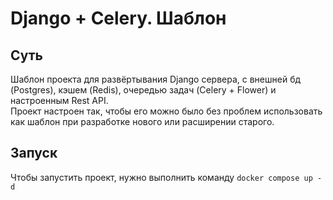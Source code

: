 # Django + Celery. Шаблон

## Суть

Шаблон проекта для развёртывания Django сервера, с внешней бд (Postgres), кэшем (Redis), очередью задач (Celery +
Flower) и настроенным Rest API. <br>
Проект настроен так, чтобы его можно было без проблем использовать как шаблон при разработке нового или расширении
старого.

## Запуск

Чтобы запустить проект, нужно выполнить команду `docker compose up -d`